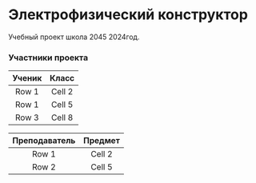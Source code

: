# Электрофизический конструктор
Учебный проект школа 2045 2024год.

### Участники проекта
|    Ученик     |     Класс       |
|:-------------:|:---------------:|
| Row 1         | Cell 2          |
| Row 1        | Cell 5          |
| Row 3         | Cell 8          |

|  Преподаватель   |     Предмет     |
|:---------------: |:---------------:|
| Row 1            | Cell 2          |
| Row 2            | Cell 5          |

